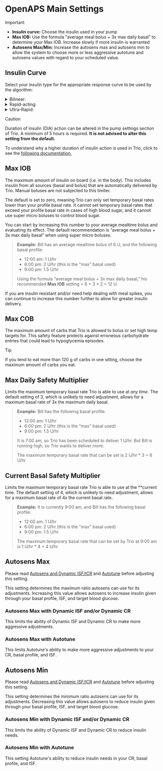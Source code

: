 # OpenAPS Main Settings
>[!IMPORTANT]
>- **Insulin curve:** Choose the insulin used in your pump
>- **Max IOB:** Use the formula "average meal bolus + 3x max daily basal" to determine your Max IOB. Increase slowly if more insulin is warranted
>- **Autosens Max/Min:** Increase the autosens max and autosens min to allow the system to choose more or less aggressive autotune and autosens values with regard to your scheduled value.

## Insulin Curve
Select your insulin type for the appropriate response curve to be used by the algorithm:

<details>
<summary>Bilinear:</summary>
  This IOB curve is based on a bilinear activity curve that varies by the user’s duration of insulin action setting in their pump.
</details> 
<details>
<summary>Rapid-acting:</summary>
  This is the default setting for Novolog, Novorapid, Humalog, and Apidra insulins. Selecting this setting will cause OpenAPS to use an exponential activity curve with a peak activity set at 75 minutes and a duration of insulin action set at 300 minutes (5 hours).
</details>
<details>
<summary>Ultra-Rapid:</summary>
  This is the default setting for Fiasp and Lyumjev. It uses an exponential activity curve with a peak activity set at 55 minutes and a duration of insulin action set at 300 minutes (5 hours).
</details>

>[!CAUTION]
>Duration of insulin (DIA) action can be altered in the pump settings section of Trio. A minimum of 5 hours is required. **It is not advised to alter this setting from the default.**

To understand why a higher duration of insulin action is used in Trio, click to see the [following documentation.](https://www.diabettech.com/insulin/why-we-are-regularly-wrong-in-the-duration-of-insulin-action-dia-times-we-use-and-why-it-matters/)

## Max IOB
The maximum amount of insulin on board (i.e. in the body). This includes insulin from all sources (basal and bolus) that are automatically delivered by Trio. Manual boluses are not subjected to this limiter. 

The default is set to zero, meaning Trio can only set temporary basal rates lower than your profile basal rate. It cannot set temporary basal rates that exceed your profile basal rate in cases of high blood sugar, and it cannot use super micro boluses to control blood sugar.  

You can start by increasing this number to your average mealtime bolus and evaluating its effect. The default recommendation is “average meal bolus + 3x max daily basal” when using super micro boluses.

>**Example:** Bill has an average mealtime bolus of 6 U, and the following basal profile:
>
>- 12:00 am: 1 U/hr
>- 6:00 pm: 2 U/hr (this is the "max" basal used)
>- 9:00 pm: 1.5 U/hr
>
>Using the formula “average meal bolus + 3x max daily basal,” his recommended **Max IOB** setting = 6 + 3 * 2 = 12 U. 

If you are insulin resistant and/or need help dealing with meal spikes, you can continue to increase this number further to allow for greater insulin delivery.

## Max COB
The maximum amount of carbs that Trio is allowed to bolus or set high temp targets for. This safety feature protects against erroneous carbohydrate entries that could lead to hypoglycemia episodes.

>[!TIP]
>If you tend to eat more than 120 g of carbs in one sitting, choose the maximum amount of carbs you eat.

## Max Daily Safety Multiplier
Limits the maximum temporary basal rate Trio is able to use at _any time_. The default setting of 3, which is unlikely to need adjustment, allows for a maximum basal rate of 3x the maximum daily basal.

>**Example:** Bill has the following basal profile:
>
>- 12:00 am: 1 U/hr
>- 6:00 pm: 2 U/hr (this is the "max" basal used)
>- 9:00 pm: 1.5 U/hr
>
>It is 7:00 am, so Trio has been scheduled to deliver 1 U/hr. But Bill is running high, so Trio wants to deliver more.
>
>The maximum temporary basal rate that can be set is 2 U/hr * 3 = 6 U/hr

## Current Basal Safety Multiplier 
Limits the maximum temporary basal rate Trio is able to use at the **current time. The default setting of 4, which is unlikely to need adjustment, allows for a maximum basal rate of 4x the current basal rate. 

>**Example:** It is currently 9:00 am, and Bill has the following basal profile:
>
>- 12:00 am: 1 U/hr
>- 6:00 pm: 2 U/hr (this is the "max" basal used)
>- 9:00 pm: 1.5 U/hr
>
>The maximum temporary basal rate that can be set by Trio at 9:00 am is 1 U/hr * 4 = 4 U/hr

## Autosens Max
Please read [Autosens and Dynamic ISF/ICR](../concepts/autosens-dynamic.md) and [Autotune](../autotune.md) before adjusting this setting.

This setting determines the maximum ratio autosens can use for its adjustments. Increasing this value allows autosens to increase insulin given through your basal profile, ISF, and target blood glucose.

### Autosens Max with Dynamic ISF and/or Dynamic CR
This limits the ability of Dynamic ISF and Dynamic CR to make more aggressive adjustments.

### Autosens Max with Autotune
This limits Autotune's ability to make more aggressive adjustments to your CR, basal profile, and ISF.

## Autosens Min
Please read [Autosens and Dynamic ISF/ICR](../concepts/autosens-dynamic.md) and [Autotune](../autotune.md) before adjusting this setting.

This setting determines the minimum ratio autosens can use for its adjustments. Decreasing this value allows autosens to reduce insulin given through your basal profile, ISF, and target blood glucose.

### Autosens Min with Dynamic ISF and/or Dynamic CR
This limits the ability of Dynamic ISF and Dynamic CR to reduce insulin needs.

### Autosens Min with Autotune
This setting Autotune's ability to reduce insulin needs in your CR, basal profile, and ISF.

